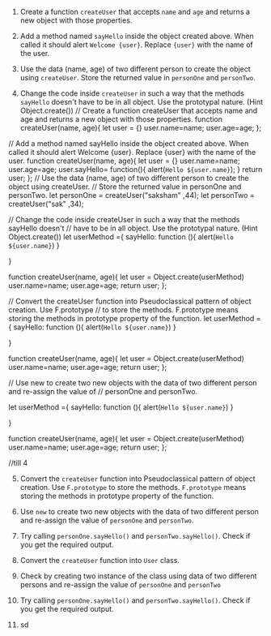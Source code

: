 1. Create a function `createUser` that accepts `name` and `age` and returns a new object with those properties.

2. Add a method named `sayHello` inside the object created above. When called it should alert `Welcome {user}`. Replace `{user}` with the name of the user.

3. Use the data (name, age) of two different person to create the object using `createUser`. Store the returned value in `personOne` and `personTwo`.

4. Change the code inside `createUser` in such a way that the methods `sayHello` doesn't have to be in all object. Use the prototypal nature. (Hint Object.create())
// Create a function createUser that accepts name and age and returns a new object with those properties.
function createUser(name, age){
    let user = {}
    user.name=name;
    user.age=age;
};


// Add a method named sayHello inside the object created above. When called it should alert Welcome {user}. Replace {user} with the name of the user.
function createUser(name, age){
    let user = {}
    user.name=name;
    user.age=age;
    user.sayHello= function(){
        alert(`Hello ${user.name}`);
    }
    return user;
};
// Use the data (name, age) of two different person to create the object using createUser.
//  Store the returned value in personOne and personTwo.
let personOne = createUser("saksham" ,44);
let personTwo = createUser("sak" ,34);



// Change the code inside createUser in such a way that the methods sayHello doesn't 
// have to be in all object. Use the prototypal nature. (Hint Object.create())
let userMethod ={
    sayHello: function (){
        alert(`Hello ${user.name}`)
    }

}

function createUser(name, age){
    let user = Object.create(userMethod)
    user.name=name;
    user.age=age;
    return user;
    };


// Convert the createUser function into Pseudoclassical pattern of object creation. Use F.prototype 
// to store the methods. F.prototype means storing the methods in prototype property of the function.
let userMethod ={
    sayHello: function (){
        alert(`Hello ${user.name}`)
    }

}

function createUser(name, age){
    let user = Object.create(userMethod)
    user.name=name;
    user.age=age;
    return user;
    };


// Use new to create two new objects with the data of two different person and re-assign the value of 
// personOne and personTwo.

let userMethod ={
    sayHello: function (){
        alert(`Hello ${user.name}`)
    }

}

function createUser(name, age){
    let user = Object.create(userMethod)
    user.name=name;
    user.age=age;
    return user;
    };



//till 4

5. Convert the `createUser` function into Pseudoclassical pattern of object creation. Use `F.prototype` to store the methods. `F.prototype` means storing the methods in prototype property of the function.

6. Use `new` to create two new objects with the data of two different person and re-assign the value of `personOne` and `personTwo`.

7. Try calling `personOne.sayHello()` and `personTwo.sayHello()`. Check if you get the required output.

8. Convert the `createUser` function into `User` class.

9. Check by creating two instance of the class using data of two different persons and re-assign the value of `personOne` and `personTwo`

10. Try calling `personOne.sayHello()` and `personTwo.sayHello()`. Check if you get the required output.
11. sd
